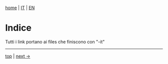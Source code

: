 [home](https://github.com/flaviobordonidev/leanpubabrandnewcms/blob/master/README.md) |
[IT](https://github.com/flaviobordonidev/leanpubabrandnewcms/blob/master/01-base/index-it.md) |
[EN](https://github.com/flaviobordonidev/leanpubabrandnewcms/blob/master/01-base/index-en.md)

# <a name="top"></a> Indice


Tutti i link portano ai files che finiscono con "-it"


---

[top](#top) |
[next ->](https://github.com/flaviobordonidev/leanpubabrandnewcms/blob/master/01-base/05-github/02-github_readme.md)
